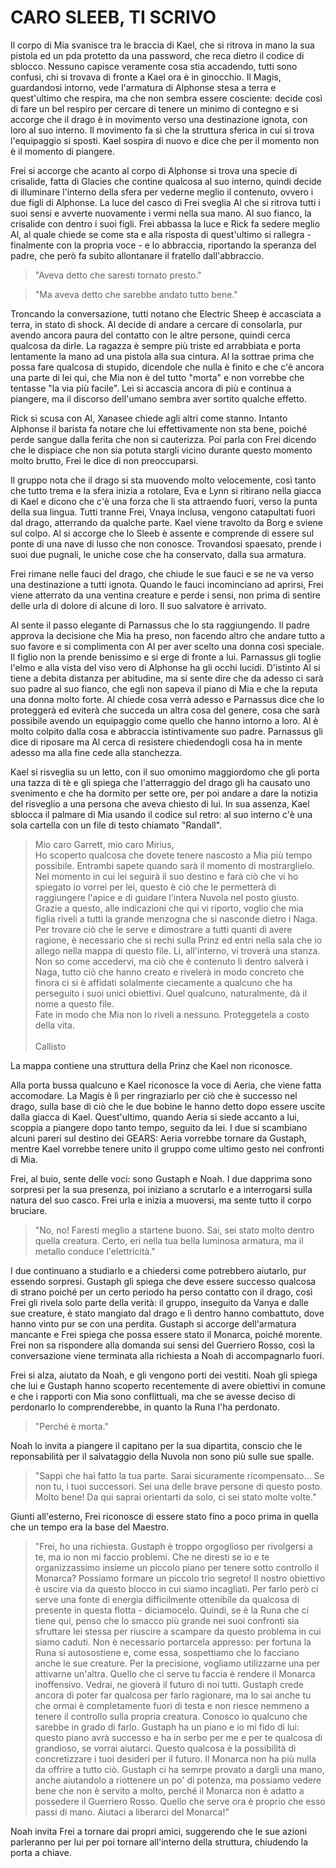 # CARO SLEEB, TI SCRIVO

Il corpo di Mia svanisce tra le braccia di Kael, che si ritrova in mano la sua pistola ed un pda protetto da una password, che reca dietro il codice di sblocco. Nessuno capisce veramente cosa stia accadendo, tutti sono confusi, chi si trovava di fronte a Kael ora è in ginocchio. Il Magis, guardandosi intorno, vede l'armatura di Alphonse stesa a terra e quest'ultimo che respira, ma che non sembra essere cosciente: decide così di fare un bel respiro per cercare di tenere un minimo di contegno e si accorge che il drago è in movimento verso una destinazione ignota, con loro al suo interno. Il movimento fa sì che la struttura sferica in cui si trova l'equipaggio si sposti. Kael sospira di nuovo e dice che per il momento non è il momento di piangere.

Frei si accorge che acanto al corpo di Alphonse si trova una specie di crisalide, fatta di Glacies che contine qualcosa al suo interno, quindi decide di illuminare l'interno della sfera per vederne meglio il contenuto, ovvero i due figli di Alphonse. La luce del casco di Frei sveglia Al che si ritrova tutti i suoi sensi e avverte nuovamente i vermi nella sua mano. Al suo fianco, la crisalide con dentro i suoi figli. Frei abbassa la luce e Rick fa sedere meglio Al, al quale chiede se come sta e alla risposta di quest'ultimo si rallegra - finalmente con la propria voce - e lo abbraccia, riportando la speranza del padre, che però fa subito allontanare il fratello dall'abbraccio.

> "Aveva detto che saresti tornato presto."

> "Ma aveva detto che sarebbe andato tutto bene."

Troncando la conversazione, tutti notano che Electric Sheep è accasciata a terra, in stato di shock. Al decide di andare a cercare di consolarla, pur avendo ancora paura del contatto con le altre persone, quindi cerca qualcosa da dirle. La ragazza è sempre più triste ed arrabbiata e porta lentamente la mano ad una pistola alla sua cintura. Al la sottrae prima che possa fare qualcosa di stupido, dicendole che nulla è finito e che c'è ancora una parte di lei qui, che Mia non è del tutto "morta" e non vorrebbe che tentasse "la via più facile". Lei si accascia ancora di più e continua a piangere, ma il discorso dell'umano sembra aver sortito qualche effetto.

Rick si scusa con Al, Xanasee chiede agli altri come stanno. Intanto Alphonse il barista fa notare che lui effettivamente non sta bene, poiché perde sangue dalla ferita che non si cauterizza. Poi parla con Frei dicendo che le dispiace che non sia potuta stargli vicino durante questo momento molto brutto, Frei le dice di non preoccuparsi.

Il gruppo nota che il drago si sta muovendo molto velocemente, così tanto che tutto trema e la sfera inizia a rotolare, Eva e Lynn si ritirano nella giacca di Kael e dicono che c'è una forza che li sta attraendo fuori, verso la punta della sua lingua.
Tutti tranne Frei, Vnaya inclusa, vengono catapultati fuori dal drago, atterrando da qualche parte. Kael viene travolto da Borg e sviene sul colpo. Al si accorge che lo Sleeb è assente e comprende di essere sul ponte di una nave di lusso che non conosce. Trovandosi spaesato, prende i suoi due pugnali, le uniche cose che ha conservato, dalla sua armatura.

Frei rimane nelle fauci del drago, che chiude le sue fauci e se ne va verso una destinazione a tutti ignota. Quando le fauci incominciano ad aprirsi, Frei viene atterrato da una ventina creature e perde i sensi, non prima di sentire delle urla di dolore di alcune di loro. Il suo salvatore è arrivato.

Al sente il passo elegante di Parnassus che lo sta raggiungendo. Il padre approva la decisione che Mia ha preso, non facendo altro che andare tutto a suo favore e si complimenta con Al per aver scelto una donna così speciale. Il figlio non la prende benissimo e si erge di fronte a lui. Parnassus gli toglie l'elmo e alla vista del viso vero di Alphonse ha gli occhi lucidi. D'istinto Al si tiene a debita distanza per abitudine, ma si sente dire che da adesso ci sarà suo padre al suo fianco, che egli non sapeva il piano di Mia e che la reputa una donna molto forte. Al chiede cosa verrà adesso e Parnassus dice che lo proteggerà ed eviterà che succeda un altra cosa del genere, cosa che sarà possibile avendo un equipaggio come quello che hanno intorno a loro. Al è molto colpito dalla cosa e abbraccia istintivamente suo padre. Parnassus gli dice di riposare ma Al cerca di resistere chiedendogli cosa ha in mente adesso ma alla fine cede alla stanchezza.

Kael si risveglia su un letto, con il suo omonimo maggiordomo che gli porta una tazza di tè e gli spiega che l'atterraggio del drago gli ha causato uno svenimento e che ha dormito per sette ore, per poi andare a dare la notizia del risveglio a una persona che aveva chiesto di lui. In sua assenza, Kael sblocca il palmare di Mia usando il codice sul retro: al suo interno c'è una sola cartella con un file di testo chiamato "Randall".

> Mio caro Garrett, mio caro Mirius,\
> Ho scoperto qualcosa che dovete tenere nascosto a Mia più tempo possibile. Entrambi sapete quando sarà il momento di mostrarglielo. Nel momento in cui lei seguirà il suo destino e farà ciò che vi ho spiegato io vorrei per lei, questo è ciò che le permetterà di raggiungere l'apice e di guidare l'intera Nuvola nel posto giusto. Grazie a questo, alle indicazioni che qui vi riporto, voglio che mia figlia riveli a tutti la grande menzogna che si nasconde dietro i Naga.
> Per trovare ciò che le serve e dimostrare a tutti quanti di avere ragione, è necessario che si rechi sulla Prinz ed entri nella sala che io allego nella mappa di questo file. Lì, all'interno, vi troverà una stanza. Non so come accedervi, ma ciò che è contenuto lì dentro salverà i Naga, tutto ciò che hanno creato e rivelerà in modo concreto che finora ci si è affidati solalmente ciecamente a qualcuno che ha perseguito i suoi unici obiettivi. Quel qualcuno, naturalmente, dà il nome a questo file.\
> Fate in modo che Mia non lo riveli a nessuno. Proteggetela a costo della vita.\
>\
> Callisto

La mappa contiene una struttura della Prinz che Kael non riconosce.

Alla porta bussa qualcuno e Kael riconosce la voce di Aeria, che viene fatta accomodare. La Magis è lì per ringraziarlo per ciò che è successo nel drago, sulla base di ciò che le due bobine le hanno detto dopo essere uscite dalla giacca di Kael. Quest'ultimo, quando Aeria si siede accanto a lui, scoppia a piangere dopo tanto tempo, seguito da lei. I due si scambiano alcuni pareri sul destino dei GEARS: Aeria vorrebbe tornare da Gustaph, mentre Kael vorrebbe tenere unito il gruppo come ultimo gesto nei confronti di Mia.

Frei, al buio, sente delle voci: sono Gustaph e Noah. I due dapprima sono sorpresi per la sua presenza, poi iniziano a scrutarlo e a interrogarsi sulla natura del suo casco. Frei urla e inizia a muoversi, ma sente tutto il corpo bruciare.

> "No, no! Faresti meglio a startene buono. Sai, sei stato molto dentro quella creatura. Certo, eri nella tua bella luminosa armatura, ma il metallo conduce l'elettricità."

I due continuano a studiarlo e a chiedersi come potrebbero aiutarlo, pur essendo sorpresi. Gustaph gli spiega che deve essere successo qualcosa di strano poiché per un certo periodo ha perso contatto con il drago, così Frei gli rivela solo parte della verità: il gruppo, inseguito da Vanya e dalle sue creature, è stato mangiato dal drago e lì dentro hanno combattuto, dove hanno vinto pur se con una perdita. Gustaph si accorge dell'armatura mancante e Frei spiega che possa essere stato il Monarca, poiché morente. Frei non sa rispondere alla domanda sui sensi del Guerriero Rosso, così la conversazione viene terminata alla richiesta a Noah di accompagnarlo fuori.

Frei si alza, aiutato da Noah, e gli vengono porti dei vestiti. Noah gli spiega che lui e Gustaph hanno scoperto recentemente di avere obiettivi in comune e che i rapporti con Mia sono conflittuali, ma che se avesse deciso di perdonarlo lo comprenderebbe, in quanto la Runa l'ha perdonato.

> "Perché è morta."

Noah lo invita a piangere il capitano per la sua dipartita, conscio che le reponsabilità per il salvataggio della Nuvola non sono più sulle sue spalle.

> "Sappi che hai fatto la tua parte. Sarai sicuramente ricompensato... Se non tu, i tuoi successori. Sei una delle brave persone di questo posto. Molto bene! Da qui saprai orientarti da solo, ci sei stato molte volte."

Giunti all'esterno, Frei riconosce di essere stato fino a poco prima in quella che un tempo era la base del Maestro.

> "Frei, ho una richiesta. Gustaph è troppo orgoglioso per rivolgersi a te, ma io non mi faccio problemi. Che ne diresti se io e te organizzassimo insieme un piccolo piano per tenere sotto controllo il Monarca? Possiamo formare un piccolo trio segreto! Il nostro obiettivo è uscire via da questo blocco in cui siamo incagliati. Per farlo però ci serve una fonte di energia difficilmente ottenibile da qualcosa di presente in questa flotta - diciamocelo. Quindi, se è la Runa che ci tiene qui, penso che lo smacco più grande nei suoi confronti sia sfruttare lei stessa per riuscire a scampare da questo problema in cui siamo caduti. Non è necessario portarcela appresso: per fortuna la Runa si autosostiene e, come essa, sospettiamo che lo facciano anche le sue creature. Per la precisione, vogliamo utilizzarne una per attivarne un'altra. Quello che ci serve tu faccia è rendere il Monarca inoffensivo. Vedrai, ne gioverà il futuro di noi tutti. Gustaph crede ancora di poter far qualcosa per farlo ragionare, ma lo sai anche tu che ormai è completamente fuori di testa e non riesce nemmeno a tenere il controllo sulla propria creatura. Conosco io qualcuno che sarebbe in grado di farlo. Gustaph ha un piano e io mi fido di lui: questo piano avrà successo e ha in serbo per me e per te qualcosa di grandioso, se vorrai aiutarci. Questo qualcosa è la possibilità di concretizzare i tuoi desideri per il futuro. Il Monarca non ha più nulla da offrire a tutto ciò. Gustaph ci ha semrpe provato a dargli una mano, anche aiutandolo a riottenere un po' di potenza, ma possiamo vedere bene che non è servito a molto, perché il Monarca non è adatto a possedere il Guerriero Rosso. Quello che serve ora è proprio che esso passi di mano. Aiutaci a liberarci del Monarca!"

Noah invita Frei a tornare dai propri amici, suggerendo che le sue azioni parleranno per lui per poi tornare all'interno della struttura, chiudendo la porta a chiave.
